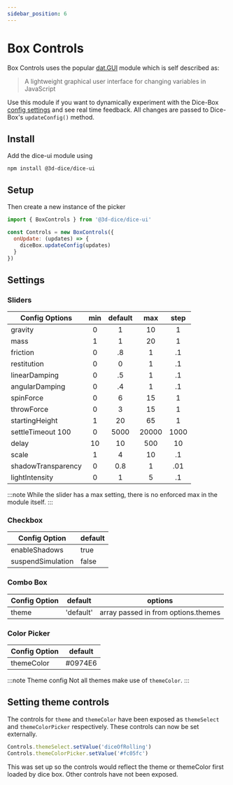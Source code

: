 ```yaml
---
sidebar_position: 6
---
```


# Box Controls
Box Controls uses the popular [dat.GUI](https://github.com/dataarts/dat.gui) module which is self described as:
> A lightweight graphical user interface for changing variables in JavaScript 

Use this module if you want to dynamically experiment with the Dice-Box [config settings](/docs/usage/config#configuration-options) and see real time feedback. All changes are passed to Dice-Box's `updateConfig()` method.

## Install
Add the dice-ui module using
```
npm install @3d-dice/dice-ui
```

## Setup
Then create a new instance of the picker
```javascript
import { BoxControls } from '@3d-dice/dice-ui'

const Controls = new BoxControls({
  onUpdate: (updates) => {
    diceBox.updateConfig(updates)
  }
})
```

## Settings
### Sliders
| Config Options | min | default | max | step |
|-|:-:|:-:|:-:|:-:|
| gravity | 0 | 1 | 10 | 1 |
| mass | 1 | 1 | 20 | 1 |
| friction | 0 | .8 | 1 | .1 |
| restitution | 0 | 0 | 1 | .1 |
| linearDamping | 0 | .5 | 1 | .1 |
| angularDamping | 0 | .4 | 1 | .1 |
| spinForce | 0 | 6 | 15 | 1 |
| throwForce | 0 | 3 | 15 | 1 |
| startingHeight | 1 | 20 | 65 | 1 |
| settleTimeout 100| 0 | 5000 | 20000 | 1000 |
| delay | 10 | 10 | 500 | 10 |
| scale | 1 | 4 | 10 | .1 |
| shadowTransparency | 0 | 0.8 | 1 | .01 |
| lightIntensity | 0 | 1 | 5 | .1 |

:::note
While the slider has a max setting, there is no enforced max in the module itself.
:::

### Checkbox
| Config Option | default |
|-|-|
| enableShadows | true |
| suspendSimulation | false |

### Combo Box
| Config Option | default | options |
|-|-|-|
| theme | 'default' | array passed in from options.themes |

### Color Picker
| Config Option | default |
|-|-|
| themeColor | #0974E6 | 

:::note Theme config
Not all themes make use of `themeColor`.
:::

## Setting theme controls
The controls for `theme` and `themeColor` have been exposed as `themeSelect` and `themeColorPicker` respectively. These controls can now be set externally.
```javascript
Controls.themeSelect.setValue('diceOfRolling')
Controls.themeColorPicker.setValue('#fc05fc')
```
This was set up so the controls would reflect the theme or themeColor first loaded by dice box. Other controls have not been exposed.
